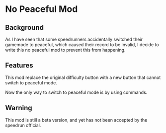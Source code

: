 # No Peaceful Mod

## Background

As I have seen that some speedrunners accidentally switched their gamemode to peaceful, which caused their record to be invalid, I decide to write this no peaceful mod to prevent this from happening.

## Features

This mod replace the original difficulty button with a new button that cannot switch to peaceful mode.

Now the only way to switch to peaceful mode is by using commands.

## Warning

This mod is still a beta version, and yet has not been accepted by the speedrun official.